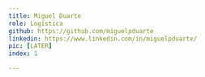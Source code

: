 ```yaml
---
title: Miguel Duarte
role: Logística
github: https://github.com/miguelpduarte
linkedin: https://www.linkedin.com/in/miguelpduarte/
pic: [LATER]
index: 1

---
```


